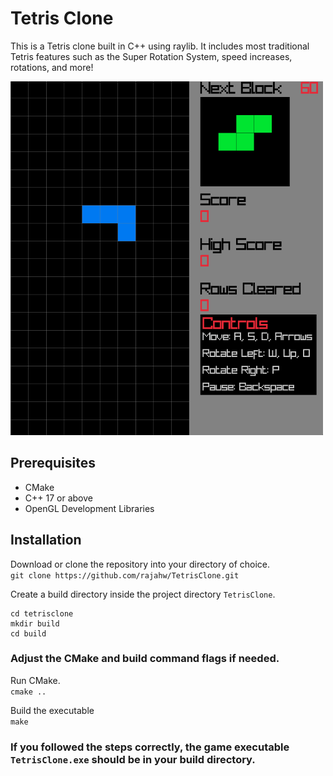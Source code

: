 # Tetris Clone

This is a Tetris clone built in C++ using raylib. It includes most traditional Tetris features such as the Super Rotation System, speed increases, rotations, and more!

![example image](example.png)

## Prerequisites
- CMake
- C++ 17 or above
- OpenGL Development Libraries

## Installation
Download or clone the repository into your directory of choice.<br>
```git clone https://github.com/rajahw/TetrisClone.git```

Create a build directory inside the project directory `TetrisClone`.<br>
```
cd tetrisclone
mkdir build
cd build
```

### Adjust the CMake and build command flags if needed.

Run CMake.<br>
```cmake ..```

Build the executable<br>
```make```

### If you followed the steps correctly, the game executable `TetrisClone.exe` should be in your build directory.